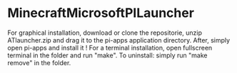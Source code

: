 # MinecraftMicrosoftPILauncher
For graphical installation, download or clone the repositorie, unzip ATlauncher.zip and drag it to the pi-apps application directory. After, simply open pi-apps and install it !
For a terminal installation, open fullscreen terminal in the folder and run "make". To uninstall: simply run "make remove" in the folder.
